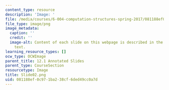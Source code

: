 ```yaml
---
content_type: resource
description: 'Image: '
file: /media/courses/6-004-computation-structures-spring-2017/081188ef0c971ba238cf6ded49cc0a7d_Slide02.png
file_type: image/png
image_metadata:
  caption: ''
  credit: ''
  image-alt: Content of each slide on this webpage is described in the surrounding
    text.
learning_resource_types: []
ocw_type: OCWImage
parent_title: 12.1 Annotated Slides
parent_type: CourseSection
resourcetype: Image
title: Slide02.png
uid: 081188ef-0c97-1ba2-38cf-6ded49cc0a7d
---
```

